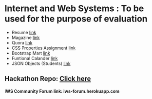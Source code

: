 # Internet and Web Systems : To be used for the purpose of evaluation
* Resume [link](https://pranjalmathur.github.io/Internet_and_Web-Systems/Assignment1-Resume/Resume.html)
* Magazine [link](https://pranjalmathur.github.io/Internet_and_Web-Systems/Assignment2-Magazine/Magazine.html)
* Quora [link](https://pranjalmathur.github.io/Internet_and_Web-Systems/LabSheet1-QuoraAbst/Quora.html)
* CSS Properties Assignment [link](https://pranjalmathur.github.io/Internet_and_Web-Systems/CSS_Properties/CSS.html)
* Bootstrap Mart [link](https://pranjalmathur.github.io/Internet_and_Web-Systems/Assignment4-Bootstrap/file.html)
* Funtional Calander [link](https://pranjalmathur.github.io/Internet_and_Web-Systems/ClassAssignment/functional-calander.html)
* JSON Objects (Students) [link](https://pranjalmathur.github.io/Internet_and_Web-Systems/JSON_Lab/example.html)
## Hackathon Repo: [Click here](https://github.com/saketh21v/IWS-Hackathon)
#### IWS Community Forum link: iws-forum.herokuapp.com
